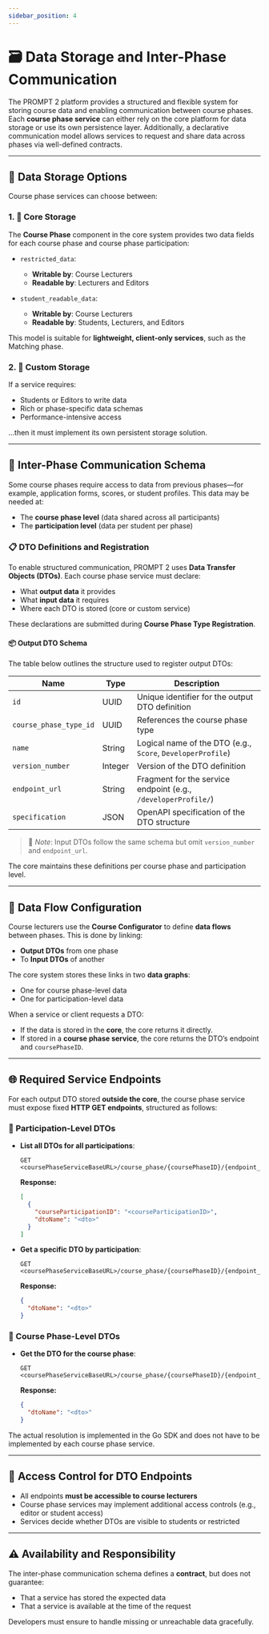 ```yaml
---
sidebar_position: 4
---
```


# 🗃️ Data Storage and Inter-Phase Communication

The PROMPT 2 platform provides a structured and flexible system for storing course data and enabling communication between course phases. Each **course phase service** can either rely on the core platform for data storage or use its own persistence layer. Additionally, a declarative communication model allows services to request and share data across phases via well-defined contracts.

---

## 🧱 Data Storage Options

Course phase services can choose between:

### 1. 🔹 Core Storage

The **Course Phase** component in the core system provides two data fields for each course phase and course phase participation:

* `restricted_data`:

  * **Writable by**: Course Lecturers
  * **Readable by**: Lecturers and Editors

* `student_readable_data`:

  * **Writable by**: Course Lecturers
  * **Readable by**: Students, Lecturers, and Editors

This model is suitable for **lightweight, client-only services**, such as the Matching phase.

### 2. 🔸 Custom Storage

If a service requires:

* Students or Editors to write data
* Rich or phase-specific data schemas
* Performance-intensive access

…then it must implement its own persistent storage solution.

---

## 🔄 Inter-Phase Communication Schema

Some course phases require access to data from previous phases—for example, application forms, scores, or student profiles. This data may be needed at:

* The **course phase level** (data shared across all participants)
* The **participation level** (data per student per phase)

### 📋 DTO Definitions and Registration

To enable structured communication, PROMPT 2 uses **Data Transfer Objects (DTOs)**. Each course phase service must declare:

* What **output data** it provides
* What **input data** it requires
* Where each DTO is stored (core or custom service)

These declarations are submitted during **Course Phase Type Registration**.

#### 📦 Output DTO Schema

The table below outlines the structure used to register output DTOs:

| **Name**               | **Type** | **Description**                                                |
| ---------------------- | -------- | -------------------------------------------------------------- |
| `id`                   | UUID     | Unique identifier for the output DTO definition                |
| `course_phase_type_id` | UUID     | References the course phase type                               |
| `name`                 | String   | Logical name of the DTO (e.g., `Score`, `DeveloperProfile`)    |
| `version_number`       | Integer  | Version of the DTO definition                                  |
| `endpoint_url`         | String   | Fragment for the service endpoint (e.g., `/developerProfile/`) |
| `specification`        | JSON     | OpenAPI specification of the DTO structure                     |

> 📝 *Note*: Input DTOs follow the same schema but omit `version_number` and `endpoint_url`.

The core maintains these definitions per course phase and participation level.

---

## 🔀 Data Flow Configuration

Course lecturers use the **Course Configurator** to define **data flows** between phases. This is done by linking:

* **Output DTOs** from one phase
* To **Input DTOs** of another

The core system stores these links in two **data graphs**:

* One for course phase-level data
* One for participation-level data

When a service or client requests a DTO:

* If the data is stored in the **core**, the core returns it directly.
* If stored in a **course phase service**, the core returns the DTO’s endpoint and `coursePhaseID`.

---

## 🌐 Required Service Endpoints

For each output DTO stored **outside the core**, the course phase service must expose fixed **HTTP GET endpoints**, structured as follows:

### 📘 Participation-Level DTOs

* **List all DTOs for all participations**:

  ```text
  GET <coursePhaseServiceBaseURL>/course_phase/{coursePhaseID}/{endpoint_url}
  ```

  **Response:**

  ```json
  [
    {
      "courseParticipationID": "<courseParticipationID>",
      "dtoName": "<dto>"
    }
  ]
  ```

* **Get a specific DTO by participation**:

  ```text
  GET <coursePhaseServiceBaseURL>/course_phase/{coursePhaseID}/{endpoint_url}/{courseParticipationID}
  ```

  **Response:**

  ```json
  {
    "dtoName": "<dto>"
  }
  ```

### 📗 Course Phase-Level DTOs

* **Get the DTO for the course phase**:

  ```text
  GET <coursePhaseServiceBaseURL>/course_phase/{coursePhaseID}/{endpoint_url}
  ```

  **Response:**

  ```json
  {
    "dtoName": "<dto>"
  }
  ```

The actual resolution is implemented in the Go SDK and does not have to be implemented by each course phase service. 

---

## 🔐 Access Control for DTO Endpoints

* All endpoints **must be accessible to course lecturers**
* Course phase services may implement additional access controls (e.g., editor or student access)
* Services decide whether DTOs are visible to students or restricted

---

## ⚠️ Availability and Responsibility

The inter-phase communication schema defines a **contract**, but does not guarantee:

* That a service has stored the expected data
* That a service is available at the time of the request

Developers must ensure to handle missing or unreachable data gracefully.
